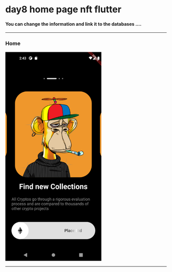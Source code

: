 <h1> day8 home page nft flutter</h1>  
 



<h4> You can change the information and link it to the databases ....</h4>




<hr>


<h3>Home</h3> 



<img src="https://github.com/abenkoula71/day8-home-page-nft/blob/main/Screenshot_1680187414.png" width="300" /> 




<hr>

